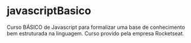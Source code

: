 # javascriptBasico
Curso BÁSICO de Javascript para formalizar uma base de conhecimento bem estruturada na linguagem.
Curso provido pela empresa Rocketseat.
